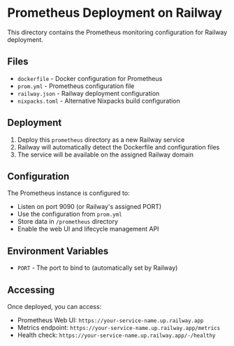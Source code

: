 # Prometheus Deployment on Railway

This directory contains the Prometheus monitoring configuration for Railway deployment.

## Files

- `dockerfile` - Docker configuration for Prometheus
- `prom.yml` - Prometheus configuration file
- `railway.json` - Railway deployment configuration
- `nixpacks.toml` - Alternative Nixpacks build configuration

## Deployment

1. Deploy this `prometheus` directory as a new Railway service
2. Railway will automatically detect the Dockerfile and configuration files
3. The service will be available on the assigned Railway domain

## Configuration

The Prometheus instance is configured to:

- Listen on port 9090 (or Railway's assigned PORT)
- Use the configuration from `prom.yml`
- Store data in `/prometheus` directory
- Enable the web UI and lifecycle management API

## Environment Variables

- `PORT` - The port to bind to (automatically set by Railway)

## Accessing

Once deployed, you can access:

- Prometheus Web UI: `https://your-service-name.up.railway.app`
- Metrics endpoint: `https://your-service-name.up.railway.app/metrics`
- Health check: `https://your-service-name.up.railway.app/-/healthy`
